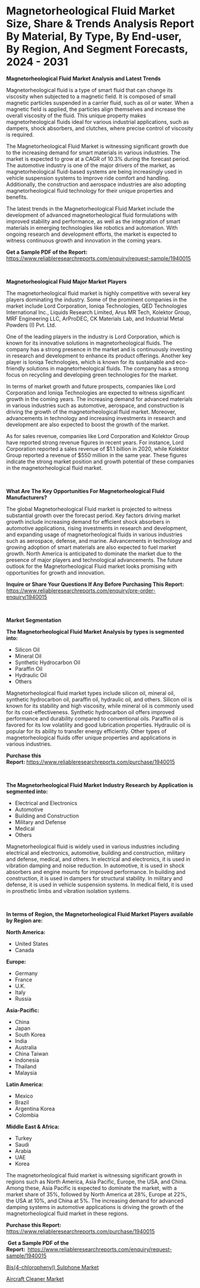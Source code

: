 <p><h1>Magnetorheological Fluid Market Size, Share & Trends Analysis Report By Material, By Type, By End-user, By Region, And Segment Forecasts, 2024 - 2031</h1></p><p><strong>Magnetorheological Fluid Market Analysis and Latest Trends</strong></p>
<p><p>Magnetorheological fluid is a type of smart fluid that can change its viscosity when subjected to a magnetic field. It is composed of small magnetic particles suspended in a carrier fluid, such as oil or water. When a magnetic field is applied, the particles align themselves and increase the overall viscosity of the fluid. This unique property makes magnetorheological fluids ideal for various industrial applications, such as dampers, shock absorbers, and clutches, where precise control of viscosity is required.</p><p>The Magnetorheological Fluid Market is witnessing significant growth due to the increasing demand for smart materials in various industries. The market is expected to grow at a CAGR of 10.3% during the forecast period. The automotive industry is one of the major drivers of the market, as magnetorheological fluid-based systems are being increasingly used in vehicle suspension systems to improve ride comfort and handling. Additionally, the construction and aerospace industries are also adopting magnetorheological fluid technology for their unique properties and benefits.</p><p>The latest trends in the Magnetorheological Fluid Market include the development of advanced magnetorheological fluid formulations with improved stability and performance, as well as the integration of smart materials in emerging technologies like robotics and automation. With ongoing research and development efforts, the market is expected to witness continuous growth and innovation in the coming years.</p></p>
<p><strong>Get a Sample PDF of the Report:&nbsp;</strong> <a href="https://www.reliableresearchreports.com/enquiry/request-sample/1940015">https://www.reliableresearchreports.com/enquiry/request-sample/1940015</a></p>
<p>&nbsp;</p>
<p><strong>Magnetorheological Fluid Major Market Players</strong></p>
<p><p>The magnetorheological fluid market is highly competitive with several key players dominating the industry. Some of the prominent companies in the market include Lord Corporation, Ioniqa Technologies, QED Technologies International Inc., Liquids Research Limited, Arus MR Tech, Kolektor Group, MRF Engineering LLC, ArProDEC, CK Materials Lab, and Industrial Metal Powders (I) Pvt. Ltd.</p><p>One of the leading players in the industry is Lord Corporation, which is known for its innovative solutions in magnetorheological fluids. The company has a strong presence in the market and is continuously investing in research and development to enhance its product offerings. Another key player is Ioniqa Technologies, which is known for its sustainable and eco-friendly solutions in magnetorheological fluids. The company has a strong focus on recycling and developing green technologies for the market.</p><p>In terms of market growth and future prospects, companies like Lord Corporation and Ioniqa Technologies are expected to witness significant growth in the coming years. The increasing demand for advanced materials in various industries such as automotive, aerospace, and construction is driving the growth of the magnetorheological fluid market. Moreover, advancements in technology and increasing investments in research and development are also expected to boost the growth of the market.</p><p>As for sales revenue, companies like Lord Corporation and Kolektor Group have reported strong revenue figures in recent years. For instance, Lord Corporation reported a sales revenue of $1.1 billion in 2020, while Kolektor Group reported a revenue of $550 million in the same year. These figures indicate the strong market position and growth potential of these companies in the magnetorheological fluid market.</p></p>
<p>&nbsp;</p>
<p><strong>What Are The Key Opportunities For Magnetorheological Fluid Manufacturers?</strong></p>
<p><p>The global Magnetorheological Fluid market is projected to witness substantial growth over the forecast period. Key factors driving market growth include increasing demand for efficient shock absorbers in automotive applications, rising investments in research and development, and expanding usage of magnetorheological fluids in various industries such as aerospace, defense, and marine. Advancements in technology and growing adoption of smart materials are also expected to fuel market growth. North America is anticipated to dominate the market due to the presence of major players and technological advancements. The future outlook for the Magnetorheological Fluid market looks promising with opportunities for growth and innovation.</p></p>
<p><strong>Inquire or Share Your Questions If Any Before Purchasing This Report:</strong> <a href="https://www.reliableresearchreports.com/enquiry/pre-order-enquiry/1940015">https://www.reliableresearchreports.com/enquiry/pre-order-enquiry/1940015</a></p>
<p>&nbsp;</p>
<p><strong>Market Segmentation</strong></p>
<p><strong>The Magnetorheological Fluid Market Analysis by types is segmented into:</strong></p>
<p><ul><li>Silicon Oil</li><li>Mineral Oil</li><li>Synthetic Hydrocarbon Oil</li><li>Paraffin Oil</li><li>Hydraulic Oil</li><li>Others</li></ul></p>
<p><p>Magnetorheological fluid market types include silicon oil, mineral oil, synthetic hydrocarbon oil, paraffin oil, hydraulic oil, and others. Silicon oil is known for its stability and high viscosity, while mineral oil is commonly used for its cost-effectiveness. Synthetic hydrocarbon oil offers improved performance and durability compared to conventional oils. Paraffin oil is favored for its low volatility and good lubrication properties. Hydraulic oil is popular for its ability to transfer energy efficiently. Other types of magnetorheological fluids offer unique properties and applications in various industries.</p></p>
<p><strong>Purchase this Report:&nbsp;</strong><a href="https://www.reliableresearchreports.com/purchase/1940015">https://www.reliableresearchreports.com/purchase/1940015</a></p>
<p>&nbsp;</p>
<p><strong>The Magnetorheological Fluid Market Industry Research by Application is segmented into:</strong></p>
<p><ul><li>Electrical and Electronics</li><li>Automotive</li><li>Building and Construction</li><li>Military and Defense</li><li>Medical</li><li>Others</li></ul></p>
<p><p>Magnetorheological fluid is widely used in various industries including electrical and electronics, automotive, building and construction, military and defense, medical, and others. In electrical and electronics, it is used in vibration damping and noise reduction. In automotive, it is used in shock absorbers and engine mounts for improved performance. In building and construction, it is used in dampers for structural stability. In military and defense, it is used in vehicle suspension systems. In medical field, it is used in prosthetic limbs and vibration isolation systems.</p></p>
<p>&nbsp;</p>
<p><strong>In terms of Region, the Magnetorheological Fluid Market Players available by Region are:</strong></p>
<p>
    <p> <strong> North America: </strong>
        <ul>
            <li>United States</li>
            <li>Canada</li>
        </ul>
        </p> 
    <p> <strong> Europe: </strong>
        <ul>
            <li>Germany</li>
            <li>France</li>
            <li>U.K.</li>
            <li>Italy</li>
            <li>Russia</li>
        </ul>
        </p> 
    <p> <strong> Asia-Pacific: </strong>
        <ul>
            <li>China</li>
            <li>Japan</li>
            <li>South Korea</li>
            <li>India</li>
            <li>Australia</li>
            <li>China Taiwan</li>
            <li>Indonesia</li>
            <li>Thailand</li>
            <li>Malaysia</li>
        </ul>
        </p> 
    <p> <strong> Latin America: </strong>
        <ul>
            <li>Mexico</li>
            <li>Brazil</li>
            <li>Argentina Korea</li>
            <li>Colombia</li>
        </ul>
        </p> 
    <p> <strong> Middle East & Africa: </strong>
        <ul>
            <li>Turkey</li>
            <li>Saudi</li>
            <li>Arabia</li>
            <li>UAE</li>
            <li>Korea</li>
        </ul>
    </p>
    </p>
<p><p>The magnetorheological fluid market is witnessing significant growth in regions such as North America, Asia Pacific, Europe, the USA, and China. Among these, Asia Pacific is expected to dominate the market, with a market share of 35%, followed by North America at 28%, Europe at 22%, the USA at 10%, and China at 5%. The increasing demand for advanced damping systems in automotive applications is driving the growth of the magnetorheological fluid market in these regions.</p></p>
<p><strong>Purchase this Report: </strong><a href="https://www.reliableresearchreports.com/purchase/1940015">https://www.reliableresearchreports.com/purchase/1940015</a></p>
<p>&nbsp;<strong>Get a Sample PDF of the Report:&nbsp;&nbsp;</strong><a href="https://www.reliableresearchreports.com/enquiry/request-sample/1940015">https://www.reliableresearchreports.com/enquiry/request-sample/1940015</a></p>
<p><strong></strong></p>
<p><p><a href="https://iodized-pantydraco-05c.notion.site/Bis-4-chlorophenyl-Sulphone-Market-Share-Market-New-Trends-Analysis-Report-By-Type-By-Applicatio-ca3331d35e2242b5ab8e1be5989432d8">Bis(4-chlorophenyl) Sulphone Market</a></p><p><a href="https://github.com/nancykennedykellievqfqt2/Market-Research-Report-List-1/blob/main/aircraft-cleaner-market.md">Aircraft Cleaner Market</a></p></p>